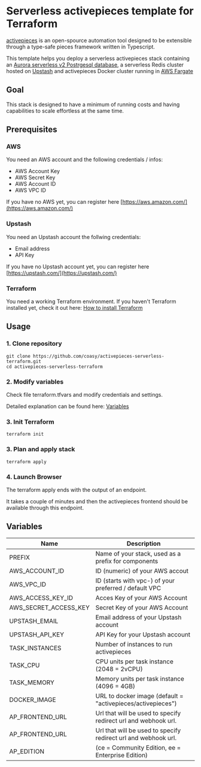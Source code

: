 # Serverless activepieces template for Terraform

[activepieces](https://www.activepieces.com/) is an open-spource automation tool designed to be extensible through a
type-safe pieces framework written in Typescript.

This template helps you deploy a serverless activepieces stack containing
an [Aurora serverless v2 Postrgesql database](https://aws.amazon.com/rds/aurora/serverless/), a serverless Redis cluster
hosted on [Upstash](https://upstash.com/) and activepieces Docker cluster running
in [AWS Fargate](https://aws.amazon.com/fargate/)

## Goal

This stack is designed to have a minimum of running costs and having capabilities to scale effortless at the same time.

## Prerequisites

### AWS

You need an AWS account and the following credentials / infos:

- AWS Account Key
- AWS Secret Key
- AWS Account ID
- AWS VPC ID

If you have no AWS yet, you can register here
[https://aws.amazon.com/](https://aws.amazon.com/)

### Upstash

You need an Upstash account the follwing credentials:

- Email address
- API Key

If you have no Upstash account yet, you can register here
[https://upstash.com/](https://upstash.com/)

### Terraform

You need a working Terraform environment.
If you haven't Terraform installed yet, check it out here:
[How to install Terraform](https://developer.hashicorp.com/terraform/tutorials/aws-get-started/install-cli)

## Usage

### 1. Clone repository

```
git clone https://github.com/coasy/activepieces-serverless-terraform.git
cd activepieces-serverless-terraform
```

### 2. Modify variables

Check file terraform.tfvars and modify credentials and settings.

Detailed explanation can be found here: [Variables](#variables)

### 3. Init Terraform

```
terraform init
```

### 3. Plan and apply stack

```
terraform apply
```

### 4. Launch Browser
The terraform apply ends with the output of an endpoint.

It takes a couple of minutes and then the activepieces frontend should be available through this endpoint.

## Variables

| Name                  | Description                                                   |
|-----------------------|---------------------------------------------------------------|
| PREFIX                | Name of your stack, used as a prefix for components           |
| AWS_ACCOUNT_ID        | ID (numeric) of your AWS accout                               |
| AWS_VPC_ID            | ID (starts with vpc-) of your preferred / default VPC         |
| AWS_ACCESS_KEY_ID     | Acces Key of your AWS Account                                 |
| AWS_SECRET_ACCESS_KEY | Secret Key of your AWS Account                                |
| UPSTASH_EMAIL         | Email address of your Upstash account                         |
| UPSTASH_API_KEY       | API Key for your Upstash account                              |
| TASK_INSTANCES        | Number of instances to run activepieces                       |
| TASK_CPU              | CPU units per task instance (2048 = 2vCPU)                    |
| TASK_MEMORY           | Memory units per task instance (4096 = 4GB)                   |
| DOCKER_IMAGE          | URL to docker image (default = "activepieces/activepieces")   |
| AP_FRONTEND_URL       | Url that will be used to specify redirect url and webhook url. |
| AP_FRONTEND_URL       | Url that will be used to specify redirect url and webhook url. |
| AP_EDITION            | (ce = Community Edition, ee = Enterprise Edition)             |




